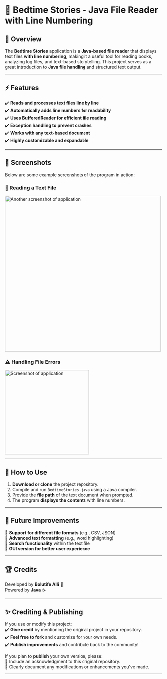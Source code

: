 # 📖 Bedtime Stories - Java File Reader with Line Numbering  

## 📌 Overview  
The **Bedtime Stories** application is a **Java-based file reader** that displays text files **with line numbering**, making it a useful tool for reading books, analyzing log files, and text-based storytelling. This project serves as a great introduction to **Java file handling** and structured text output.  

---

## ⚡ Features  
✔️ **Reads and processes text files line by line**  
✔️ **Automatically adds line numbers for readability**  
✔️ **Uses BufferedReader for efficient file reading**  
✔️ **Exception handling to prevent crashes**  
✔️ **Works with any text-based document**  
✔️ **Highly customizable and expandable**  

---

## 📸 Screenshots  
Below are some example screenshots of the program in action:  

### 📜 Reading a Text File  
<img src="https://github.com/user-attachments/assets/b161ce4c-e775-469e-9cd7-3a6efe5f3c04" alt="Another screenshot of application" width="500" length="100"/>

### ⚠️ Handling File Errors  

<img src="https://github.com/user-attachments/assets/d5f8678c-7434-424a-bdca-d1aea09c4d28" alt="Screenshot of application" width="270" length="100"/>

---

## 🚀 How to Use  
1. **Download or clone** the project repository.  
2. Compile and run `BedtimeStories.java` using a Java compiler.  
3. Provide the **file path** of the text document when prompted.  
4. The program **displays the contents** with line numbers.  

---

## 🎯 Future Improvements  
🔹 **Support for different file formats** (e.g., CSV, JSON)  
🔹 **Advanced text formatting** (e.g., word highlighting)  
🔹 **Search functionality** within the text file  
🔹 **GUI version for better user experience**  

---

## 🏆 Credits  
Developed by **Bolutife Alli** 🚀  
Powered by **Java** ☕  

---

## ✨ Crediting & Publishing

If you use or modify this project:  
✔️ **Give credit** by mentioning the original project in your repository.  
✔️ **Feel free to fork** and customize for your own needs.  
✔️ **Publish improvements** and contribute back to the community!  

If you plan to **publish** your own version, please:  
📌 Include an acknowledgment to this original repository.  
📌 Clearly document any modifications or enhancements you've made.  

---
